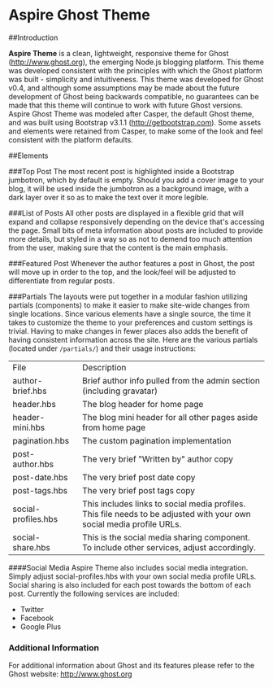 Aspire Ghost Theme
==================
##Introduction

**Aspire Theme** is a clean, lightweight, responsive theme for Ghost (http://www.ghost.org), the emerging Node.js blogging platform. This theme was developed consistent with the principles with which the Ghost platform was built - simplicity and intuitiveness. This theme was developed for Ghost v0.4, and although some assumptions may be made about the future development of Ghost being backwards compatible, no guarantees can be made that this theme will continue to work with future Ghost versions. Aspire Ghost Theme was modeled after Casper, the default Ghost theme, and was built using Bootstrap v3.1.1 (http://getbootstrap.com). Some assets and elements were retained from Casper, to make some of the look and feel consistent with the platform defaults.

##Elements

###Top Post
The most recent post is highlighted inside a Bootstrap jumbotron, which by default is empty. Should you add a cover image to your blog, it will be used inside the jumbotron as a background image, with a dark layer over it so as to make the text over it more legible.

###List of Posts
All other posts are displayed in a flexible grid that will expand and collapse responsively depending on the device that's accessing the page. Small bits of meta information about posts are included to provide more details, but styled in a way so as not to demend too much attention from the user, making sure that the content is the main emphasis.

###Featured Post
Whenever the author features a post in Ghost, the post will move up in order to the top, and the look/feel will be adjusted to differentiate from regular posts.

###Partials
The layouts were put together in a modular fashion utilizing partials (components) to make it easier to make site-wide changes from single locations. Since various elements have a single source, the time it takes to customize the theme to your preferences and custom settings is trivial. Having to make changes in fewer places also adds the benefit of having consistent information across the site. Here are the various partials (located under `/partials/`) and their usage instructions:

<table>
    <tr>
        <td>File</td>
        <td>Description</td>
    <tr>
        <td>author-brief.hbs</td>
        <td>Brief author info pulled from the admin section (including gravatar)</td>
    </tr>
    <tr>
        <td>header.hbs</td>
        <td>The blog header for home page</td>
    </tr>
    <tr>
        <td>header-mini.hbs</td>
        <td>The blog mini header for all other pages aside from home page</td>
    </tr>
    <tr>
        <td>pagination.hbs</td>
        <td>The custom pagination implementation</td>
    </tr>
    <tr>
        <td>post-author.hbs</td>
        <td>The very brief "Written by" author copy</td>
    </tr>
    <tr>
        <td>post-date.hbs</td>
        <td>The very brief post date copy</td>
    </tr>
    <tr>
        <td>post-tags.hbs</td>
        <td>The very brief post tags copy</td>
    </tr>
    <tr>
        <td>social-profiles.hbs</td>
        <td>This includes links to social media profiles. This file needs to be adjusted with your own social media profile URLs.</td>
    </tr>
    <tr>
        <td>social-share.hbs</td>
        <td>This is the social media sharing component. To include other services, adjust accordingly.</td>
    </tr>
</table>

####Social Media
Aspire Theme also includes social media integration. Simply adjust social-profiles.hbs with your own social media profile URLs. Social sharing is also included for each post towards the bottom of each post. Currently the following services are included:
* Twitter
* Facebook
* Google Plus

### Additional Information
For additional information about Ghost and its features please refer to the Ghost website: http://www.ghost.org


